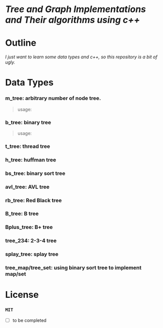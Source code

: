 # *Tree and Graph Implementations and Their algorithms using c++*

# Outline

*I just want to learn some data types and c++, so this repository is a bit of ugly.*

# Data Types

### m_tree: arbitrary number of node tree.
> usage:
> > 
### b_tree: binary tree
> usage:
### t_tree: thread tree

### h_tree: huffman tree

### bs_tree: binary sort tree

### avl_tree: AVL tree

### rb_tree: Red Black tree

### B_tree: B tree

### Bplus_tree: B+ tree
### tree_234: 2-3-4 tree 

### splay_tree: splay tree

### tree_map/tree_set: using binary sort tree to implement map/set

# License

### `MIT`


- [ ] to be completed



